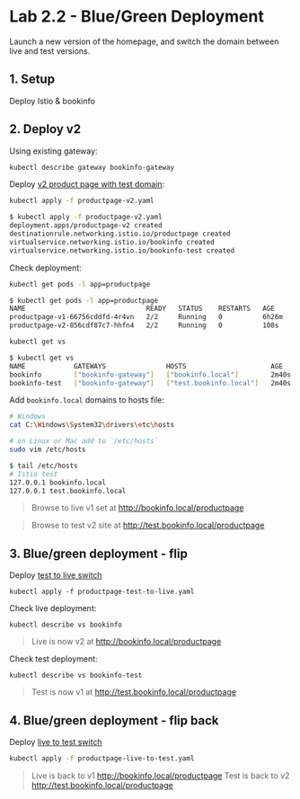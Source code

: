 # Lab 2.2 - Blue/Green Deployment

Launch a new version of the homepage, and switch the domain between live and test versions.

## 1. Setup

Deploy Istio & bookinfo

## 2. Deploy v2

Using existing gateway:

```sh
kubectl describe gateway bookinfo-gateway
```

Deploy [v2 product page with test domain](productpage-v2.yaml):

```sh
kubectl apply -f productpage-v2.yaml
```

```sh
$ kubectl apply -f productpage-v2.yaml
deployment.apps/productpage-v2 created
destinationrule.networking.istio.io/productpage created
virtualservice.networking.istio.io/bookinfo created
virtualservice.networking.istio.io/bookinfo-test created
```

Check deployment:

```sh
kubectl get pods -l app=productpage
```

```sh
$ kubectl get pods -l app=productpage
NAME                              READY   STATUS    RESTARTS   AGE
productpage-v1-66756cddfd-4r4vn   2/2     Running   0          6h26m
productpage-v2-856cdf87c7-hhfn4   2/2     Running   0          108s
```

```sh
kubectl get vs
```

```sh
$ kubectl get vs
NAME            GATEWAYS               HOSTS                     AGE
bookinfo        ["bookinfo-gateway"]   ["bookinfo.local"]        2m40s
bookinfo-test   ["bookinfo-gateway"]   ["test.bookinfo.local"]   2m40s
```

Add `bookinfo.local` domains to hosts file:

```sh
# Windows
cat C:\Windows\System32\drivers\etc\hosts

# on Linux or Mac add to `/etc/hosts`
sudo vim /etc/hosts
```

```sh
$ tail /etc/hosts
# Istio test
127.0.0.1 bookinfo.local
127.0.0.1 test.bookinfo.local
```

> Browse to live v1 set at http://bookinfo.local/productpage

> Browse to test v2 site at http://test.bookinfo.local/productpage

## 3. Blue/green deployment - flip

Deploy [test to live switch](./productpage-test-to-live.yaml)

```
kubectl apply -f productpage-test-to-live.yaml
```

Check live deployment:

```
kubectl describe vs bookinfo
```

> Live is now v2 at http://bookinfo.local/productpage

Check test deployment:

```
kubectl describe vs bookinfo-test
```

> Test is now v1 at http://test.bookinfo.local/productpage

## 4. Blue/green deployment - flip back

Deploy [live to test switch](./productpage-live-to-test.yaml)

```sh
kubectl apply -f productpage-live-to-test.yaml
```

> Live is back to v1 http://bookinfo.local/productpage
> Test is back to v2 http://test.bookinfo.local/productpage
